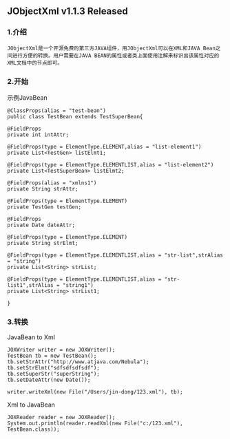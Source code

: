 JObjectXml v1.1.3 Released
----------------------------------- 

### 1.介绍

	JObjectXml是一个开源免费的第三方JAVA组件，用JObjectXml可以在XML和JAVA Bean之间进行方便的转换。用户需要在JAVA BEAN的属性或者类上面使用注解来标识出该属性对应的XML文档中的节点即可。

### 2.开始

示例JavaBean

	@ClassProps(alias = "test-bean")
	public class TestBean extends TestSuperBean{
	
	@FieldProps
	private int intAttr;
	
	@FieldProps(type = ElementType.ELEMENT,alias = "list-element1")
	private List<TestGen> listElmt1;
	
	@FieldProps(type = ElementType.ELEMENTLIST,alias = "list-element2")
	private List<TestSuperBean> listElmt2;
	
	@FieldProps(alias = "xmlns1")
	private String strAttr;
	
	@FieldProps(type = ElementType.ELEMENT)
	private TestGen testGen;
	
	@FieldProps
	private Date dateAttr;
	
	@FieldProps(type = ElementType.ELEMENT)
	private String strElmt;
	
	@FieldProps(type = ElementType.ELEMENTLIST,alias = "str-list",strAlias = "string")
	private List<String> strList;
	
	@FieldProps(type = ElementType.ELEMENTLIST,alias = "str-list1",strAlias = "string1")
	private List<String> strList1;
	
	}

### 3.转换

JavaBean to Xml

	JOXWriter writer = new JOXWriter();
	TestBean tb = new TestBean();
	tb.setStrAttr("http://www.atjava.com/Nebula");
	tb.setStrElmt("sdfsdfsdfsdf");
	tb.setSuperStr("superString");
	tb.setDateAttr(new Date());
	
	writer.writeXml(new File("/Users/jin-dong/123.xml"), tb);

Xml to JavaBean

	JOXReader reader = new JOXReader();
	System.out.println(reader.readXml(new File("c:/123.xml"), TestBean.class));
	
	

